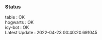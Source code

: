 ### Status


table : OK  
hogwarts : OK  
icy-bot : OK  
Latest Update : 2022-04-23 00:40:20.691045
